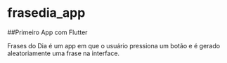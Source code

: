 # frasedia_app

##Primeiro App com Flutter

Frases do Dia é um app em que o usuário pressiona um botão e é gerado aleatoriamente uma frase na interface.
